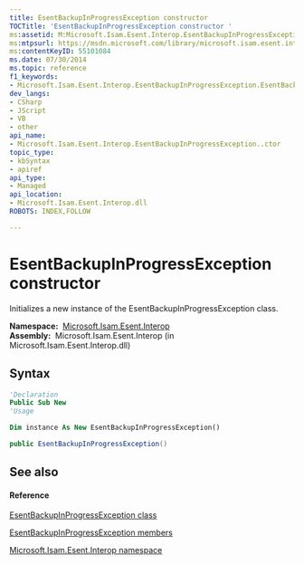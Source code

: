 ```yaml
---
title: EsentBackupInProgressException constructor 
TOCTitle: 'EsentBackupInProgressException constructor '
ms:assetid: M:Microsoft.Isam.Esent.Interop.EsentBackupInProgressException.#ctor
ms:mtpsurl: https://msdn.microsoft.com/library/microsoft.isam.esent.interop.esentbackupinprogressexception.esentbackupinprogressexception(v=EXCHG.10)
ms:contentKeyID: 55101084
ms.date: 07/30/2014
ms.topic: reference
f1_keywords:
- Microsoft.Isam.Esent.Interop.EsentBackupInProgressException.EsentBackupInProgressException
dev_langs:
- CSharp
- JScript
- VB
- other
api_name: 
- Microsoft.Isam.Esent.Interop.EsentBackupInProgressException..ctor
topic_type: 
- kbSyntax
- apiref
api_type: 
- Managed
api_location: 
- Microsoft.Isam.Esent.Interop.dll
ROBOTS: INDEX,FOLLOW

---
```


# EsentBackupInProgressException constructor

Initializes a new instance of the EsentBackupInProgressException class.

**Namespace:**  [Microsoft.Isam.Esent.Interop](./microsoft.isam.esent.interop-namespace.md)  
**Assembly:**  Microsoft.Isam.Esent.Interop (in Microsoft.Isam.Esent.Interop.dll)

## Syntax

``` vb
'Declaration
Public Sub New
'Usage

Dim instance As New EsentBackupInProgressException()
```

``` csharp
public EsentBackupInProgressException()
```

## See also

#### Reference

[EsentBackupInProgressException class](./esentbackupinprogressexception-class.md)

[EsentBackupInProgressException members](./esentbackupinprogressexception-members.md)

[Microsoft.Isam.Esent.Interop namespace](./microsoft.isam.esent.interop-namespace.md)